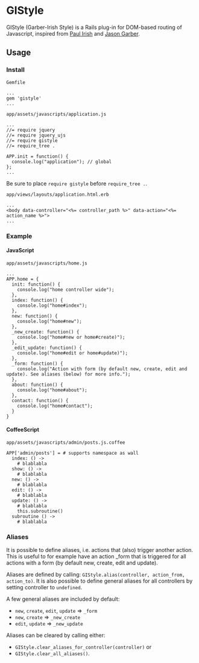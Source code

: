 # GIStyle

GIStyle (Garber-Irish Style) is a Rails plug-in for DOM-based routing of Javascript, inspired from [Paul Irish](http://paulirish.com/2009/markup-based-unobtrusive-comprehensive-dom-ready-execution/) and [Jason Garber](http://viget.com/inspire/extending-paul-irishs-comprehensive-dom-ready-execution).

## Usage

### Install

`Gemfile`

    ...
    gem 'gistyle'
    ...

`app/assets/javascripts/application.js`

    ...
    //= require jquery
    //= require jquery_ujs
    //= require gistyle
    //= require_tree .

    APP.init = function() {
      console.log("application"); // global
    };
    ...

Be sure to place `require gistyle` before `require_tree .`.

`app/views/layouts/application.html.erb`

    ...
    <body data-controller="<%= controller_path %>" data-action="<%= action_name %>">
    ...

### Example

#### JavaScript

`app/assets/javascripts/home.js`

    ...
    APP.home = {
      init: function() {
        console.log("home controller wide");
      },
      index: function() {
        console.log("home#index");
      },
      new: function() {
        console.log("home#new");
      },
      _new_create: function() {
        console.log("home#new or home#create)");
      },
      _edit_update: function() {
        console.log("home#edit or home#update)");
      },
      _form: function() {
        console.log("Action with form (by default new, create, edit and update). See aliases (below) for more info.");
      },
      about: function() {
        console.log("home#about");
      },
      contact: function() {
        console.log("home#contact");
      }
    }

#### CoffeeScript

`app/assets/javascripts/admin/posts.js.coffee`

    APP['admin/posts'] = # supports namespace as wall
      index: () ->
        # blablabla
      show: () ->
        # blablabla
      new: () ->
        # blablabla
      edit: () ->
        # blablabla
      update: () ->
        # blablabla
        this.subroutine()
      subroutine () ->
        # blablabla

### Aliases
It is possible to define aliases, i.e. actions that (also) trigger another action. This is useful to for example have an action _form that is triggered for all actions with a form (by default new, create, edit and update).

Aliases are defined by calling: `GIStyle.alias(controller, action_from, action_to)`. It is also possible to define general aliases for all controllers by setting controller to `undefined`.

A few general aliases are included by default:
* `new`, `create`, `edit`, `update` => `_form`
* `new`, `create` => `_new_create`
* `edit`, `update` => `_new_update`

Aliases can be cleared by calling either:
* `GIStyle.clear_aliases_for_controller(controller)` or
* `GIStyle.clear_all_aliases()`.